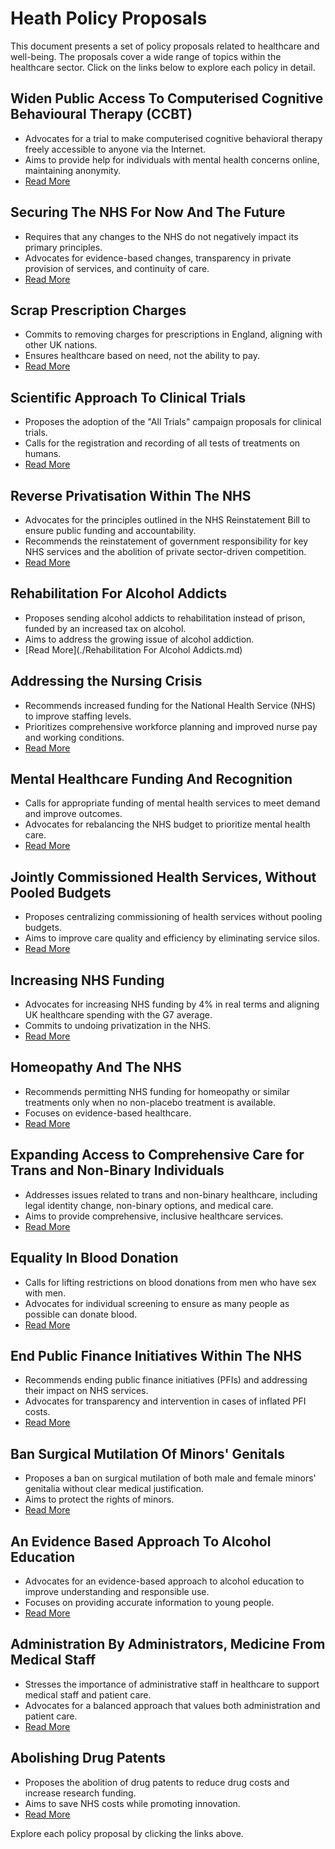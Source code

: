 # Heath Policy Proposals

This document presents a set of policy proposals related to healthcare and well-being. The proposals cover a wide range of topics within the healthcare sector. Click on the links below to explore each policy in detail.

## Widen Public Access To Computerised Cognitive Behavioural Therapy (CCBT)
- Advocates for a trial to make computerised cognitive behavioral therapy freely accessible to anyone via the Internet.
- Aims to provide help for individuals with mental health concerns online, maintaining anonymity.
- [Read More](./Widen%20Public%20Access%20To%20Computerised%20Cognitive%20Behavioural%20Therapy%20(CCBT).md)

## Securing The NHS For Now And The Future
- Requires that any changes to the NHS do not negatively impact its primary principles.
- Advocates for evidence-based changes, transparency in private provision of services, and continuity of care.
- [Read More](./Securing%20The%20NHS%20For%20Now%20And%20The%20Future.md)

## Scrap Prescription Charges
- Commits to removing charges for prescriptions in England, aligning with other UK nations.
- Ensures healthcare based on need, not the ability to pay.
- [Read More](./Scrap%20Prescription%20Charges.md)

## Scientific Approach To Clinical Trials
- Proposes the adoption of the "All Trials" campaign proposals for clinical trials.
- Calls for the registration and recording of all tests of treatments on humans.
- [Read More](./Scientific%20Approach%20To%20Clinical%20Trials.md)

## Reverse Privatisation Within The NHS
- Advocates for the principles outlined in the NHS Reinstatement Bill to ensure public funding and accountability.
- Recommends the reinstatement of government responsibility for key NHS services and the abolition of private sector-driven competition.
- [Read More](./Reverse%20Privatisation%20Within%20The%20NHS.md)

## Rehabilitation For Alcohol Addicts
- Proposes sending alcohol addicts to rehabilitation instead of prison, funded by an increased tax on alcohol.
- Aims to address the growing issue of alcohol addiction.
- [Read More](./Rehabilitation For Alcohol Addicts.md)

## Addressing the Nursing Crisis
- Recommends increased funding for the National Health Service (NHS) to improve staffing levels.
- Prioritizes comprehensive workforce planning and improved nurse pay and working conditions.
- [Read More](./Administration%20By%20Administrators,%20Medicine%20From%20Medical%20Staff.md)

## Mental Healthcare Funding And Recognition
- Calls for appropriate funding of mental health services to meet demand and improve outcomes.
- Advocates for rebalancing the NHS budget to prioritize mental health care.
- [Read More](./Mental%20Healthcare%20Funding%20And%20Recognition.md)

## Jointly Commissioned Health Services, Without Pooled Budgets
- Proposes centralizing commissioning of health services without pooling budgets.
- Aims to improve care quality and efficiency by eliminating service silos.
- [Read More](./Jointly%20Commissioned%20Health%20Services,%20Without%20Pooled%20Budgets.md)

## Increasing NHS Funding
- Advocates for increasing NHS funding by 4% in real terms and aligning UK healthcare spending with the G7 average.
- Commits to undoing privatization in the NHS.
- [Read More](./Increasing%20NHS%20Funding.md)

## Homeopathy And The NHS
- Recommends permitting NHS funding for homeopathy or similar treatments only when no non-placebo treatment is available.
- Focuses on evidence-based healthcare.
- [Read More](./Homeopathy%20And%20The%20NHS.md)

## Expanding Access to Comprehensive Care for Trans and Non-Binary Individuals
- Addresses issues related to trans and non-binary healthcare, including legal identity change, non-binary options, and medical care.
- Aims to provide comprehensive, inclusive healthcare services.
- [Read More](./Expanding%20Access%20to%20Comprehensive%20Care%20for%20Trans%20and%20Non-Binary%20Individuals.md)

## Equality In Blood Donation
- Calls for lifting restrictions on blood donations from men who have sex with men.
- Advocates for individual screening to ensure as many people as possible can donate blood.
- [Read More](#equality-in-blood-donation)

## End Public Finance Initiatives Within The NHS
- Recommends ending public finance initiatives (PFIs) and addressing their impact on NHS services.
- Advocates for transparency and intervention in cases of inflated PFI costs.
- [Read More](#end-public-finance-initiatives-within-the-nhs)

## Ban Surgical Mutilation Of Minors' Genitals
- Proposes a ban on surgical mutilation of both male and female minors' genitalia without clear medical justification.
- Aims to protect the rights of minors.
- [Read More](./Ban%20Surgical%20Mutilation%20Of%20Minors'%20Genitals.md)

## An Evidence Based Approach To Alcohol Education
- Advocates for an evidence-based approach to alcohol education to improve understanding and responsible use.
- Focuses on providing accurate information to young people.
- [Read More](#an-evidence-based-approach-to-alcohol-education)

## Administration By Administrators, Medicine From Medical Staff
- Stresses the importance of administrative staff in healthcare to support medical staff and patient care.
- Advocates for a balanced approach that values both administration and patient care.
- [Read More](./Administration%20By%20Administrators,%20Medicine%20From%20Medical%20Staff.md)

## Abolishing Drug Patents
- Proposes the abolition of drug patents to reduce drug costs and increase research funding.
- Aims to save NHS costs while promoting innovation.
- [Read More](./Abolishing%20Drug%20Patents.md)

Explore each policy proposal by clicking the links above.
